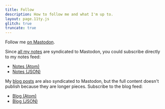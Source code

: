 ```yaml
---
title: Follow
description: How to follow me and what I'm up to.
layout: page.11ty.js
glitch: true
truncate: true
---
```


<!-- @format -->

Follow me [on Mastodon]({{metadata.follow.mastodon}}).

Since [all my notes](/notes/) are syndicated to Mastodon, you could subscribe directly to my notes feed:

- [Notes (Atom)](/notes.xml)
- [Notes (JSON)](/notes.json)

My [blog posts](/archive/) are also syndicated to Mastodon, but the full content doesn't publish because they are longer pieces. Subscribe to the blog feed:

- [Blog (Atom)](/feed.xml)
- [Blog (JSON)](/feed.json)
